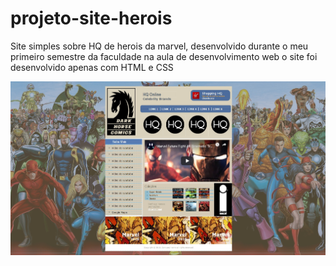# projeto-site-herois
 Site simples sobre HQ de herois da marvel, desenvolvido durante o meu primeiro semestre da faculdade na aula de desenvolvimento web o site foi desenvolvido 
 apenas com HTML e CSS
 
 ![Imagem do Site](images/site_final.jpg)

